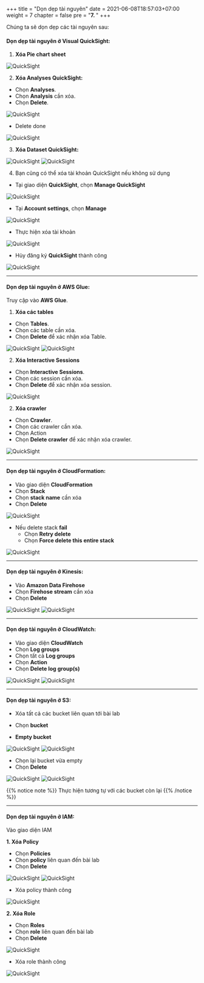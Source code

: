 +++
title = "Dọn dẹp tài nguyên"
date = 2021-06-08T18:57:03+07:00
weight = 7
chapter = false
pre = "<b>7. </b>"
+++

Chúng ta sẽ dọn dẹp các tài nguyên sau:

#### **Dọn dẹp tài nguyên ở Visual QuickSight**:

1.  **Xóa Pie chart sheet**

![QuickSight](/images/7/delete_piechart.png?width=90pc)

2. **Xóa Analyses QuickSight:**

- Chọn **Analyses**.
- Chọn **Analysis** cần xóa.
- Chọn **Delete**.

![QuickSight](/images/7/delete_qs_ana.png?width=90pc)

- Delete done

![QuickSight](/images/7/delete_done.png?width=90pc)

3. **Xóa Dataset QuickSight:**

![QuickSight](/images/7/delete_dataset.png?width=90pc)
![QuickSight](/images/7/delete_cf_dataset.png?width=90pc)

4. Bạn cũng có thể xóa tài khoản QuickSight nếu không sử dụng

- Tại giao diện **QuickSight**, chọn **Manage QuickSight**

![QuickSight](/images/6/6.2/manage_quicksight.png?width=90pc)

- Tại **Account settings**, chọn **Manage**

![QuickSight](/images/7/delete_qs_acc.png?width=90pc)

- Thực hiện xóa tài khoản

![QuickSight](/images/7/delete_acc_form.png?width=90pc)

- Hủy đăng ký **QuickSight** thành công

![QuickSight](/images/7/delete_success.png?width=90pc)

---

#### **Dọn dẹp tài nguyên ở AWS Glue**:

Truy cập vào **AWS Glue**.

1. **Xóa các tables**

- Chọn **Tables**.
- Chọn các table cần xóa.
- Chọn **Delete** để xác nhận xóa Table.

![QuickSight](/images/7/delete_tables.png?width=90pc)
![QuickSight](/images/7/cf_delete_table.png?width=90pc)

2. **Xóa Interactive Sessions**

- Chọn **Interactive Sessions**.
- Chọn các session cần xóa.
- Chọn **Delete** để xác nhận xóa session.

![QuickSight](/images/7/delete_session.png?width=90pc)

2. **Xóa crawler**

- Chọn **Crawler**.
- Chọn các crawler cần xóa.
- Chọn Action
- Chọn **Delete crawler** để xác nhận xóa crawler.

![QuickSight](/images/7/delete_cwl.png?width=90pc)

---

#### **Dọn dẹp tài nguyên ở CloudFormation**:

- Vào giao diện **CloudFormation**
- Chọn **Stack**
- Chọn **stack name** cần xóa
- Chọn **Delete**

![QuickSight](/images/7/delete_cloudform.png?width=90pc)

- Nếu delete stack **fail**
  - Chọn **Retry delete**
  - Chọn **Force delete this entire stack**

![QuickSight](/images/7/force_delete_stack.png?width=90pc)

---

#### **Dọn dẹp tài nguyên ở Kinesis**:

- Vào **Amazon Data Firehose**
- Chọn **Firehose stream** cần xóa
- Chọn **Delete**

![QuickSight](/images/7/delete_firehose.png?width=90pc)
![QuickSight](/images/7/cf_delete_firehose.png?width=90pc)

---

#### **Dọn dẹp tài nguyên ở CloudWatch**:

- Vào giao diện **CloudWatch**
- Chọn **Log groups**
- Chọn tất cả **Log groups**
- Chọn **Action**
- Chọn **Delete log group(s)**

![QuickSight](/images/7/delete_logs.png?width=90pc)
![QuickSight](/images/7/cf_delete_logs.png?width=90pc)

---

#### **Dọn dẹp tài nguyên ở S3**:

- Xóa tất cả các bucket liên quan tới bài lab

- Chọn **bucket**
- **Empty bucket**

![QuickSight](/images/7/empty__bucket.png?width=90pc)
![QuickSight](/images/7/cf_empty_s3.png?width=90pc)

- Chọn lại bucket vừa empty
- Chọn **Delete**

![QuickSight](/images/7/delete_s3_bucket.png?width=90pc)
![QuickSight](/images/7/cf_delete_bucket.png?width=90pc)

{{% notice note %}}
Thực hiện tương tự với các bucket còn lại
{{% /notice %}}

---

#### **Dọn dẹp tài nguyên ở IAM**:

Vào giao diện IAM

**1. Xóa Policy**

- Chọn **Policies**
- Chọn **policy** liên quan đến bài lab
- Chọn **Delete**

![QuickSight](/images/7/delete_policy.png?width=90pc)
![QuickSight](/images/7/cf_delete_policy.png?width=90pc)

- Xóa policy thành công

![QuickSight](/images/7/delete_policy_success.png?width=90pc)

**2. Xóa Role**

- Chọn **Roles**
- Chọn **role** liên quan đến bài lab
- Chọn **Delete**

![QuickSight](/images/7/delete_role.png?width=90pc)

- Xóa role thành công

![QuickSight](/images/7/delete_role_success.png?width=90pc)
